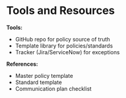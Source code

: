 # Tools and Resources
**Tools:**
- GitHub repo for policy source of truth
- Template library for policies/standards
- Tracker (Jira/ServiceNow) for exceptions

**References:**
- Master policy template
- Standard template
- Communication plan checklist
